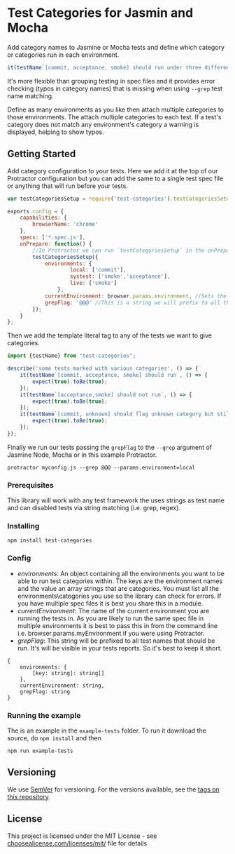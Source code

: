# Test Categories for Jasmin and Mocha

Add category names to Jasmine or Mocha tests and define which category or categories run in each environment.

```javascript
it(testName`[commit, acceptance, smoke] should run under three different categories`)
```

It's more flexible than grouping testing in spec files and it provides error checking (typos in category names) that is missing when using `--grep` test name matching.

Define as many environments as you like then attach multiple categories to those environments. The attach multiple categories to each test.
If a test's category does not match any environment's category a warning is displayed, helping to show typos.

## Getting Started

Add category configuration to your tests. Here we add it at the top of our Protractor configuration but you can add the same to a single test spec file or anything that will run before your tests.

```javascript
var testCategoriesSetup = require('test-categories').testCategoriesSetup;

exports.config = {
    capabilities: {
        browserName: 'chrome'
    },
    specs: ['*.spec.js'],
    onPrepare: function() {
        //In Protractor we can run `testCategoriesSetup` in the onPrepare
        testCategoriesSetup({
            environments: {
                    local: ['commit'],
                    systest: ['smoke','acceptance'],
                    live: ['smoke']
                },
            currentEnvironment: browser.params.environment, //Sets the current environment via Protractor's params
            grepFlag: '@@@' //This is a string we will prefix to all the tests we want to run
        });
    }
};
```

Then we add the template literal tag to any of the tests we want to give categories.
```javascript
import {testName} from "test-categories";

describe('some tests marked with various categories', () => {
    it(testName`[commit, acceptance, smoke] should run`, () => {
        expect(true).toBe(true);
    });
    it(testName`[acceptance,smoke] should not run`, () => {
        expect(true).toBe(true);
    });
    it(testName`[commit, unknown] should flag unknown category but still run`, () => {
        expect(true).toBe(true);
    });
});
``` 

Finally we run our tests passing the `grepFlag` to the `--grep` argument of Jasmine Node, Mocha or in this example Protractor.
```shell script
protractor myconfig.js --grep @@@ --params.environment=local
```

### Prerequisites

This library will work with any test framework the uses strings as test name and can disabled tests via string matching (i.e. grep, regex).

### Installing

```
npm install test-categories
```

### Config
- *environments*: An object containing all the environments you want to be able to run test categories within.
 The keys are the environment names and the value an array strings that are categories. 
 You must list all the environments\categories you use so the library can check for errors.
 If you have multiple spec files it is best you share this in a module. 
- *currentEnvironment*: The name of the current environment you are running the tests in.
 As you are likely to run the same spec file in multiple environments it is best to pass this in from the command line
 i.e. browser.params.myEnvironment if you were using Protractor.
- *grepFlag*: This string will be prefixed to all test names that should be run. It's will be visible in your tests reports.
 So it's best to keep it short.
```
{
    environments: {
        [key: string]: string[]
    },
    currentEnvironment: string,
    grepFlag: string
}
```

### Running the example

The is an example in the `example-tests` folder. To run it download the source, do `npm install` and then 

```shell script
npm run example-tests
```

## Versioning

We use [SemVer](http://semver.org/) for versioning. For the versions available, see the [tags on this repository](https://github.com/your/project/tags). 

## License

This project is licensed under the MIT License - see [choosealicense.com/licenses/mit/](https://choosealicense.com/licenses/mit/) file for details

